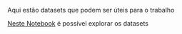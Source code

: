 Aqui estão datasets que podem ser úteis para o trabalho<br>

[Neste Notebook](https://colab.research.google.com/drive/1qsBzmS-GlkZyh5epvjkwxLBuJWPDoEJu?usp=sharing) é possível explorar os datasets

